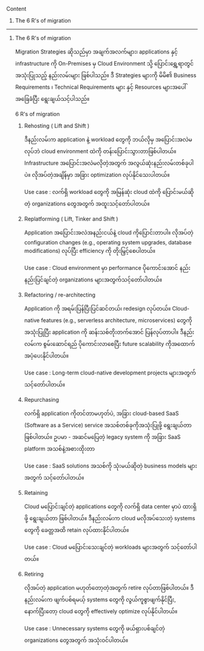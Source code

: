 
Content

1. The 6 R's of migration
   
------------------------------------------------------------------------

1. The 6 R's of migration
   
   Migration Strategies ဆိုသည်မှာ အချက်အလက်များ၊ applications နှင့် infrastructure ကို On-Premises မှ Cloud Environment သို့ ပြောင်းရွှေ့ရာတွင် အသုံးပြုသည့် နည်းလမ်းများ ဖြစ်ပါသည်။ ဒီ Strategies များကို မိမိ၏ Business Requirements ၊ Technical Requirements များ နှင့် Resources များအပေါ် အခြေခံပြီး ရွေးချယ်သင့်ပါသည်။

   6 R's of migration
   
   1. Rehosting ( Lift and Shift )
      
      ဒီနည်းလမ်းက application နဲ့ workload တွေကို ဘယ်လိုမှ အပြောင်းအလဲမလုပ်ဘဲ cloud environment ထဲကို တန်းပြောင်းသွားတာဖြစ်ပါတယ်။ Infrastructure အပြောင်းအလဲမလိုတဲ့အတွက် အလွယ်ဆုံးနည်းလမ်းတစ်ခုပါပဲ။ လိုအပ်တဲ့အချိန်မှာ အခြား optimization လုပ်နိုင်သေးပါတယ်။
      
      Use case : လက်ရှိ workload တွေကို အမြန်ဆုံး cloud ထဲကို ပြောင်းမယ်ဆိုတဲ့ organizations တွေအတွက် အထူးသင့်တော်ပါတယ်။
      
   2. Replatforming ( Lift, Tinker and Shift )
      
      Application အပြောင်းအလဲအနည်းငယ်နဲ့ cloud ကိုပြောင်းတာပါ။ လိုအပ်တဲ့ configuration changes (e.g., operating system upgrades, database modifications) လုပ်ပြီး efficiency ကို တိုးမြှင့်စေပါတယ်။
      
      Use case : Cloud environment မှာ performance ပိုကောင်းအောင် နည်းနည်းပြင်ချင်တဲ့ organizations များအတွက်သင့်တော်ပါတယ်။
      
   3. Refactoring / re-architecting
      
      Application ကို အရမ်းပြန်ပြီးပြင်ဆင်တယ်၊ redesign လုပ်တယ်။ Cloud-native features (e.g., serverless architecture, microservices) တွေကိုအသုံးပြုပြီး application ကို ဆန်းသစ်တိုးတက်အောင် ပြန်လုပ်တာပါ။ ဒီနည်းလမ်းက စွမ်းဆောင်ရည် ပိုကောင်းလာစေပြီး future scalability ကိုအထောက်အပံ့ပေးနိုင်ပါတယ်။
      
      Use case : Long-term cloud-native development projects များအတွက် သင့်တော်ပါတယ်။
      
   4. Repurchasing
      
      လက်ရှိ application ကိုတင်တာမဟုတ်ပဲ, အခြား cloud-based SaaS (Software as a Service) service အသစ်တစ်ခုကိုအသုံးပြုဖို့ ရွေးချယ်တာ ဖြစ်ပါတယ်။ ဥပမာ - အဆင်မပြေတဲ့ legacy system ကို အခြား SaaS platform အသစ်နဲ့အစားထိုးတာ
      
      Use case : SaaS solutions အသစ်ကို သုံးမယ်ဆိုတဲ့ business models များအတွက် သင့်တော်ပါတယ်။
      
   5. Retaining
      
      Cloud မပြောင်းချင်တဲ့ applications တွေကို လက်ရှိ data center မှာပဲ ထားရှိဖို့ ရွေးချယ်တာ ဖြစ်ပါတယ်။ ဒီနည်းလမ်းက cloud မလိုအပ်သေးတဲ့ systems တွေကို ခေတ္တအထိ retain လုပ်ထားနိုင်ပါတယ်။
      
      Use case : Cloud မပြောင်းသေးချင်တဲ့ workloads များအတွက် သင့်တော်ပါတယ်။
      
   6. Retiring
      
      လိုအပ်တဲ့ application မဟုတ်တော့တဲ့အတွက် retire လုပ်တာဖြစ်ပါတယ်။ ဒီနည်းလမ်းက ဖျက်ပစ်ရမယ့် systems တွေကို လွယ်ကူစွာဖျက်နိုင်ပြီး, နောက်ပြီးတော့ cloud တွေကို effectively optimize လုပ်နိုင်ပါတယ်။
      
      Use case : Unnecessary systems တွေကို ဖယ်ရှားပစ်ချင်တဲ့ organizations တွေအတွက် အသုံးဝင်ပါတယ်။
   
   